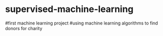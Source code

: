 # supervised-machine-learning
#first machine learning project 
#using machine learning algorithms to find donors for charity
